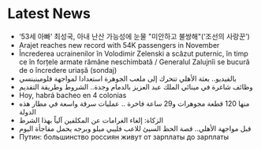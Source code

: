 # Latest News
-  ‘53세 아빠’ 최성국, 아내 난산 가능성에 눈물 "미안하고 불쌍해"(‘조선의 사랑꾼’)
-  Arajet reaches new record with 54K passengers in November
-  Încrederea ucrainenilor în Volodimir Zelenski a scăzut puternic, în timp ce în forțele armate rămâne neschimbată / Generalul Zalujnîi se bucură de o încredere uriașă (sondaj)
-  بالفيديو.. بعثة الأهلي تتحرك إلى ملعب الجوهرة استعدادا لمواجهة فلومينينسي
-  وظائف شاغرة في مينائي الملك عبد العزيز بالدمام وجدة.. الشروط وطريقة التقديم
-  Hoy, habrá bacheo en 4 colonias
-  منها 120 قطعة مجوهرات و29 ساعة فاخرة .. عمليات سرقة واسعة في مطار هذه الدولة
-  الزكاة: إلغاء الغرامات عن المكلفين آلياً بهذا الشرط
-  قبل مواجهة الأهلي.. قصة الحظ السيئ للاعب فليبي ميلو وبرجه يحمل مفاجأة اليوم
-  Путин: большинство россиян живут от зарплаты до зарплаты
